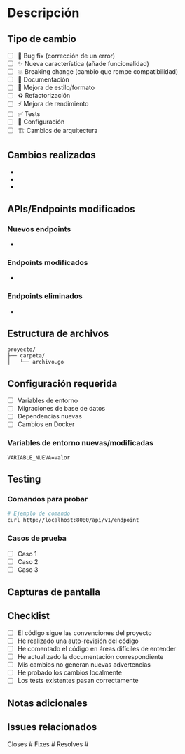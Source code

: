 # Descripción

<!-- Proporciona un resumen claro y conciso de los cambios realizados -->

## Tipo de cambio

<!-- Marca con una 'x' la opción que aplique -->

- [ ] 🐛 Bug fix (corrección de un error)
- [ ] ✨ Nueva característica (añade funcionalidad)
- [ ] 💥 Breaking change (cambio que rompe compatibilidad)
- [ ] 📝 Documentación
- [ ] 🎨 Mejora de estilo/formato
- [ ] ♻️ Refactorización
- [ ] ⚡ Mejora de rendimiento
- [ ] ✅ Tests
- [ ] 🔧 Configuración
- [ ] 🏗️ Cambios de arquitectura

## Cambios realizados

<!-- Lista los cambios principales implementados -->

- 
- 
- 

## APIs/Endpoints modificados

<!-- Si aplica, lista los endpoints nuevos o modificados -->

### Nuevos endpoints
- 

### Endpoints modificados
- 

### Endpoints eliminados
- 

## Estructura de archivos

<!-- Si se agregaron o modificaron archivos importantes, listarlos aquí -->

```
proyecto/
├── carpeta/
│   └── archivo.go
```

## Configuración requerida

<!-- ¿Se necesitan cambios en variables de entorno, base de datos, etc? -->

- [ ] Variables de entorno
- [ ] Migraciones de base de datos
- [ ] Dependencias nuevas
- [ ] Cambios en Docker

### Variables de entorno nuevas/modificadas
```
VARIABLE_NUEVA=valor
```

## Testing

<!-- Describe cómo probar los cambios -->

### Comandos para probar

```bash
# Ejemplo de comando
curl http://localhost:8080/api/v1/endpoint
```

### Casos de prueba
- [ ] Caso 1
- [ ] Caso 2
- [ ] Caso 3

## Capturas de pantalla

<!-- Si aplica, agrega capturas de pantalla o GIFs -->

## Checklist

- [ ] El código sigue las convenciones del proyecto
- [ ] He realizado una auto-revisión del código
- [ ] He comentado el código en áreas difíciles de entender
- [ ] He actualizado la documentación correspondiente
- [ ] Mis cambios no generan nuevas advertencias
- [ ] He probado los cambios localmente
- [ ] Los tests existentes pasan correctamente

## Notas adicionales

<!-- Cualquier información adicional que los revisores deban saber -->

## Issues relacionados

<!-- Menciona los issues que este PR resuelve -->

Closes #
Fixes #
Resolves #

